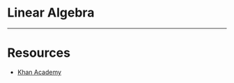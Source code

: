 Linear Algebra
==============

- - - -

# Resources #

* [Khan Academy](https://www.khanacademy.org/math/linear-algebra)

